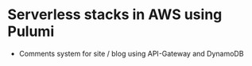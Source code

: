 # Serverless stacks in AWS using Pulumi

- Comments system for site / blog using API-Gateway and DynamoDB
